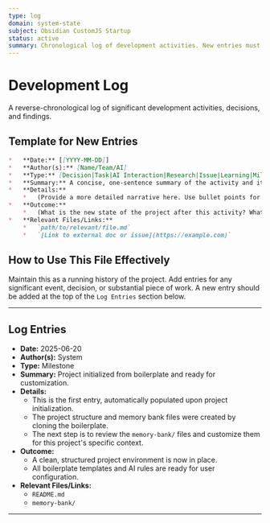 ```yaml
---
type: log
domain: system-state
subject: Obsidian CustomJS Startup
status: active
summary: Chronological log of development activities. New entries must be at the top.
---
```

# Development Log
A reverse-chronological log of significant development activities, decisions, and findings.

## Template for New Entries

```markdown
*   **Date:** [[YYYY-MM-DD]]
*   **Author(s):** [Name/Team/AI]
*   **Type:** [Decision|Task|AI Interaction|Research|Issue|Learning|Milestone]
*   **Summary:** A concise, one-sentence summary of the activity and its outcome.
*   **Details:**
    *   (Provide a more detailed narrative here. Use bullet points for clarity.)
*   **Outcome:**
    *   (What is the new state of the project after this activity? What was the result?)
*   **Relevant Files/Links:**
    *   `path/to/relevant/file.md`
    *   `[Link to external doc or issue](https://example.com)`
```

## How to Use This File Effectively
Maintain this as a running history of the project. Add entries for any significant event, decision, or substantial piece of work. A new entry should be added at the top of the `Log Entries` section below.

---

## Log Entries

*   **Date:** 2025-06-20
*   **Author(s):** System
*   **Type:** Milestone
*   **Summary:** Project initialized from boilerplate and ready for customization.
*   **Details:**
    *   This is the first entry, automatically populated upon project initialization.
    *   The project structure and memory bank files were created by cloning the boilerplate.
    *   The next step is to review the `memory-bank/` files and customize them for this project's specific context.
*   **Outcome:**
    *   A clean, structured project environment is now in place.
    *   All boilerplate templates and AI rules are ready for user configuration.
*   **Relevant Files/Links:**
    *   `README.md`
    *   `memory-bank/`

---
